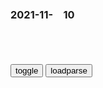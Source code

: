 ### 2021-11-　10

```note
```

<table id="tbc" style="white-space:pre-wrap">
</table>
<button onclick="toggleb()">toggle</button>
<button onclick="loadparse()">loadparse</button>
<br>
<!-- 🌸<br>🍅-　-🍑<hr>🍀 -->
<pre>
<textarea rows="30" cols="100" style="display: none" id="tar">

<p><font size="4""><b>
玩家自创LOL版葛优躺表情包：感觉自己被掏空</b></font>
https://www.sohu.com/a/106095015_398439

http://img.mp.itc.cn/upload/20160715/228555e24b9d46c0854961efff0cb510.jpg

http://wx4.sinaimg.cn/large/006APoFYly1fvf4zn6gkwj308c08cwek.jpg

https://gimg2.baidu.com/image_search/src=http%3A%2F%2Fa0.att.hudong.com%2F03%2F26%2F01300001248577149239268108462_s.png

https://gimg2.baidu.com/image_search/src=http%3A%2F%2Fimg.adoutu.com%2Fpicture%2F1538483455418.jpg

https://gimg2.baidu.com/image_search/src=http%3A%2F%2Fimg3.duitang.com%2Fuploads%2Fitem%2F201603%2F02%2F20160302200029_fnHiL.thumb.700_0.jpeg

https://gimg2.baidu.com/image_search/src=http%3A%2F%2Fb-ssl.duitang.com%2Fuploads%2Fitem%2F201807%2F04%2F20180704064800_irccj.thumb.700_0.jpg

<p><font size="4""><b>
那年那兔：兔子的导弹定位不准，骆驼看完说明书，鹰酱哭了,动漫,国产动漫,好看视频</b></font>
https://haokan.baidu.com/v?vid=6005144825826484410&sfrom=baidu-feed

兔子你偷摸造这些东西，不会是用来打我的吧？

大屁眼子。

有朋自远方来，虽远必诛。

<font size="1" style="color:#DCDCDC"><b>2021/11/10 下午9:33:44</b></font>

<p><font size="4""><b>
青年马克思的第一声，《评普鲁士最近的书报检查令》 - 哔哩哔哩</b></font>
https://www.bilibili.com/read/cv5000192/

1843年2月，马克思发表《评普鲁士最近的书报检查令》。该文是卡尔马克思的第一篇政论性文章，他的政治活动就是从这时开始的。

普鲁士政府于1841年12月24日颁布新的书报检查令，在表面上表示不赞成对作家的写作活动加以限制，实际上，不仅保存了反动的普鲁士的书报检查制度，而且更加强了这种制度。

马克思这篇揭露新检查令的虚伪自由主义的文章，没有在德国发表。这篇文章是在1842年1月15日至2月10日间写成的，但直到1843年2月才在瑞士发表。1851年海贝克尔开始在科伦出版卡尔马克思文集，马克思把《评普鲁士最近的书报检查令》这一篇文章作为该文集的第一篇。由于普鲁士政府的查禁，这一版本在第一版出版后即被禁止发行。

1.书报检查就是官方的批评，书报检查的标准就是批评的标准。

2.真理像光一样，它很难谦逊；而且它要对谁谦逊呢？

3.精神的实质始终就是真理本身，而你们要把什么东西变成精神的实质呢？谦逊。歌德说过，只有怯懦者才是谦逊的，你们想把精神变成这样的怯懦者吗？

4.过分的严肃就是最大的滑稽，过分的谦逊就是最辛辣的讽刺。

5.有这样一种法律，哪里还存在新闻出版自由，他就取消这种自由，哪里应当实现新闻出版自由，它就通过书报检查使这种自由变成多余的东西。

6.追究倾向的法律，即没有规定客观标准的法律，是恐怖主义的法律。

7.追究思想的法律不是国家为它的公民颁布的法律，而是一个党派用来对付另一个党派的法律。

8.可是，在某个机关自诩为，国家理性和国家道德的举世无双的独占者的社会中，在同人民根本对立，因而认为自己那一套反国家的思想就是普遍而标准的思想的政府中，当政集团的龌龊的良心却臆造了一套追究倾向的法律报复的法律来惩戒思想，其实它不过是政府官员的思想。

9.新的书报检查令也陷入了这种自身固有的对立之中，它在指摘新闻出版界时痛斥违反国家行为的一切事情，它自己全都照干不误，并且以此作为书报检查官应尽的职责，这样它就陷入了矛盾。

10.凡总的来说是坏的东西，就始终是坏的，不论体现它的是谁，是私人的批评家还是政府任命的批评家，不过，在后一种场合下，这种坏的东西会得到批准，并被上面认为是在为下面实现好事情所必需的东西。

11.可是通过“或者”这个不显眼的词，一般的东西也归入人身攻击之列，通过“或者”加进了一般的东西，而通过一个小小的“和”字，我们又终于看到原来这里所谈的只是人身攻击，但这就极其轻易的造成了如下的结果，既不准报刊对官员进行任何监督，也不准报刊对作为个别人组成的某一阶级而存在的机构进行任何监督。

12.可是假如这些人真正是一些哪一个国家也找不出来的人才,那么挑选这些人才的人所具有的天才又该比他们高出多少啊！为了证明在学术界无声无臭的官员们的确有万能的学术才能，这些挑选者又该具有多么神秘的法术啊！

13.我再说一遍，所有的客观标准都已消失了。从作者方面来说，倾向是向他们要求的和给他们规定的最后内容。倾向作为一种无定性的意见，在这里表现为客体；倾向作为一种主体，作为关于意见的意见，则被归结为书报检查官的得体的处事方式，而且是他们的唯一规定。

14.整治书报检查制度的真正而根本的方法，就是废除书报检查制度，因为这种制度本身是恶劣的，可是各种制度却比人更有力量。

（本文内容摘自：中文马克思主义文库——《评普鲁士最近的书报检查令》）

<font size="1" style="color:#DCDCDC"><b>2021/11/10 下午7:56:36</b></font>

<p><font size="4""><b>
范勇鹏：美国的诞生——制度的起源与本质_哔哩哔哩_bilibili</b></font>
https://www.bilibili.com/cheese/play/ep11238

其实z治z度离我们不远，跟我们的生活息息相关。我们大家都想要和平而美好的生活，想要公平而充满活力的sh。想要繁荣的经济，和不断发展的生产力，这些都离不开好的z治z度。

z治z度如果不能够迅速而稳健地跟上这些时代的发展，回应这些挑战，适应这些新条件。我们就有可能进入一个十分危险可怕的情况。

未来会成为世界领导者的zg年轻人，如果没有一些基础的系统的z治只是，大家在看世界的时候很容易雾里看花，甚至会被别人误导和忽悠。

196s年在巴拿马驾着机关枪，打s了四百多ky的大x生

纽约时报记者威尔克森
认为美国，印度和纳粹德国是现代世界里边仅有的三个实行种姓z度的gj。按照你的皮肤，你的血统，你的出身，从出生开始你就被固化在不同的sh阶层里边。

美国的和平学者加尔通指出美国在世界上，犯了那么多的罪。这样一个gj不遭受历史的惩罚是天理不容的。

我们g内的很多人，面对这样的信息容易产生一种我不听的心态。为尊者讳，为贤者讳，不愿意听到一些负面的信息。

这段话几乎没有一句是经得起史实的考验的。

靠着他们所掌控的这些教育，媒体，出版z度。甚至成了生意和饭碗，
和利益的生态链，一个利益集团。这些东西严重阻碍了我们的客观认知。

如果大家有兴趣可以去试一试，如果你写一篇批评胡适的文章去投稿，往往会发现有一只无形的手，会挡着你发不出来。

费孝通：一个年轻的文化配上无比的强力，毕竟是件不太可以放心的事情。

非形式逻辑谬误，就是当你辩不过别人的时候就诉诸人格，诉诸动机，甚至诉诸立场，我们在生活中都非常常见。

弹幕：这话的主客体呼唤，不也很有趣吗？
弹幕：这群人应该接受忠诚审查。
弹幕：精美最爱这一套。

今天全世界多数gj的z治z度，都是从贸易公司的z度演变而来的。这套z度的功能就是让股东
来有效地掌握z治q力，同时逃避z治责任。

理解和解构几十年来灌输给我们的那些神话。

<font size="1" style="color:#DCDCDC"><b>2021/11/10 下午8:21:58</b></font>

<p><font size="4"><b>
纪念白求恩_百度百科</b></font>
https://baike.baidu.com/item/%E7%BA%AA%E5%BF%B5%E7%99%BD%E6%B1%82%E6%81%A9

一个外国人，毫无利己的动机，把zgrm的解放事业当作他自己的事业，这是什么精神？

出了一点力就觉得了不起，喜欢自吹，生怕人家不知道。对同志对rm不是满腔热忱，而是冷冷清清，漠不关心，麻木不仁。这种人其实不是gcd员，

一个人能力有大小，但只要有这点精神，就是一个高尚的人，一个纯粹的人，一个有道德的人，一个脱离了低级趣味的人，一个有益于rm的人。

<font size="1" style="color:#DCDCDC"><b>2021/11/11 下午4:54:48</b></font>
<p><font size="4"><b>
为仁亦通，但求利亦可通</b></font>
https://baijiahao.baidu.com/s?id=1624281726031860039&wfr=spider&for=pc

马克思所说的”思想离开利益，就会使自己出丑“。
https://t12.baidu.com/it/u=3426060233,2467860043&fm=173.jpg

https://t12.baidu.com/it/u=2479933526,83513935&fm=173.jpg

https://t11.baidu.com/it/u=3010707280,2521738627&fm=173.jpg

https://t10.baidu.com/it/u=3916041204,1897277995&fm=173.jpg

<font size="1" style="color:#DCDCDC"><b>2021/11/11 下午4:00:35</b></font>
<p><font size="4""><b>
【范神论】所谓的电视辩论，不过是脑筋急转弯+中学生知识竞赛_哔哩哔哩_bilibili</b></font>
https://www.bilibili.com/video/BV1RZ4y1G7wK

有选举没选择，这叫m主吗？
金钱肆无忌惮地影响z治，这叫言l自由。
白宫一个响指，媒体就上蹿下跳。

马克思：过分的严肃就是最大的滑稽，

在闹剧般的美g选举z治里边，选m只能在这两道菜里面吃一个，不管你爱不爱吃。

<p><font size="4""><b>
拆了故宫建白宫？美国人怎么玩民主——基于大众传媒和利益集团视角浅谈美国民主政治 - 知乎</b></font>
https://zhuanlan.zhihu.com/p/91709069?utm_source=qq

托克维尔在《论美g的m主》一书中说：“既想得到强有力的领导人，又想通过这种选举制度产生，这是在表达两种相互独立的愿望。

弹幕：它们把m智降低后～

你放心让一个连居委会都没管过的人，去管理gj吗？

弹幕：灵魂拷问

<font size="1" style="color:#DCDCDC"><b>2021/11/10 下午7:48:38</b></font>

<p><font size="4""><b>
范勇鹏:美国的诞生—制度的起源与本质_哔哩哔哩_bilibili</b></font>
https://www.bilibili.com/video/BV1aS4y1d7PC?from=search&seid=3045739253646710412&spm_id_from=333.337.0.0

枪在手跟我走
s教抢碉楼
https://i0.hdslb.com/bfs/archive/1ee3e13dd6fcafe83cd173acfe5eb22b8e4159fb.jpg

<font size="1" style="color:#DCDCDC"><b>2021/11/10 下午7:42:02</b></font>

<p><font size="4""><b>
朝鲜战争中的误判，让z美一齐感叹：居然有这样的对手？</b></font>
https://mbd.baidu.com/newspage/data/landingsuper?context=%7B%22nid%22%3A%22news_10033873996758451946%22%7D&n_type=0&p_from=1

c木文a2f07
z美双方都以为对手一般，结果都错了，双方都很利害，

　hen5473
韩国是朝鲜战争中伤亡最大的gj

<font size="1" style="color:#DCDCDC"><b>2021/11/10 下午2:59:36</b></font>

<p><font size="4""><b>
杭州阿姨多次“进货式”偷菜被刑拘，商户：有些人还戴着金链子</b></font>
https://baijiahao.baidu.com/s?id=1716016612974321960&wfr=spider&for=pc

<font size="1" style="color:#DCDCDC"><b>2021/11/10 下午2:00:08</b></font>

<p><font size="4"><b>
宋江用70多条梁山好汉的性命，换来的安抚使，相当于如今多大的官</b></font>
https://mbd.baidu.com/newspage/data/landingsuper?context=%7B%22nid%22%3A%22news_9310660452482682982%22%7D&n_type=0&p_from=1

一群被朝廷压迫、被逼上梁山的人，通过招安成了朝廷的人，一群“强盗”妄想通过改过自新当上高官，

<font size="1" style="color:#DCDCDC"><b>2021/11/11 下午1:59:25</b></font>

<p><font size="4""><b>
他识破宋江，假装回乡探母，结果一去不返，成为水浒结局最好的人</b></font>
https://mbd.baidu.com/newspage/data/landingsuper?context=%7B%22nid%22%3A%22news_9450404489093851175%22%7D

虽然公孙胜扯谎离开了梁山好汉，但时间证明，他的选择是正确的。

宋江在偷偷地收揽人心，架空晁盖，

公孙胜在梁山好汉中，结局算是最好的，

<font size="1" style="color:#DCDCDC"><b>2021/11/10 上午10:43:18</b></font>

<p><font size="4""><b>
满江红·今岁潇湘_百度百科</b></font>
https://baike.baidu.com/item/%E6%BB%A1%E6%B1%9F%E7%BA%A2%C2%B7%E4%BB%8A%E5%B2%81%E6%BD%87%E6%B9%98

宇宙幻成清净境，了无一点红尘入。
问太空、此瑞自何来，君王德。

洗尽腥膻空万里，屏除螟螣深千尺。

<font size="1" style="color:#DCDCDC"><b>2021/11/10 上午9:57:00</b></font>

<p><font size="4""><b>
流水落花春去也——十九朝末代皇帝评述</b></font>
https://baijiahao.baidu.com/s?id=1714667374734029244&wfr=spider&for=pc

<font size="1" style="color:#DCDCDC"><b>2021/11/10 上午9:55:48</b></font>

<p><font size="4""><b>
赵将军（宋朝诗人陆游的作品之一）_百度百科</b></font>
https://baike.baidu.com/item/%E8%B5%B5%E5%B0%86%E5%86%9B/6409920

时事方错谬，三秦尽膻腥。
山河销王气，原野失大刑。

<font size="1" style="color:#DCDCDC"><b>2021/11/10 上午9:58:38</b></font>

<p><font size="4""><b>
我g历史上有一个英雄，被日本人塑像纪念，至今仍每年被祭拜怀念_腾讯新闻</b></font>
https://new.qq.com/rain/a/20201221A07YCW00

九州疆土尽腥膻。

<font size="1" style="color:#DCDCDC"><b>2021/11/10 上午9:52:43</b></font>

<p><font size="4""><b>
江阴八十一日，一场为了m族底线的浴血奋战</b></font>
https://baijiahao.baidu.com/s?id=1616569783857643845&wfr=spider&for=pc

留大明三百里江山。

<font size="1" style="color:#DCDCDC"><b>2021/11/10 上午9:49:25</b></font>

<p><font size="4""><b>
电脑散的热量只能浪费掉？瑞典人居然拿去给家庭供暖_科技_腾讯网</b></font>
https://tech.qq.com/a/20171126/002144.htm

在美国、加拿大和法国也有类似的项目。但是，瑞典决定扩大项目规模，向全国推行这一模式，

2万个现代住宅公寓的冬季供暖需要10兆瓦电能，而一座普通的某社交媒体数据中心的耗电量就高达120兆瓦。

瑞典计划在2040年前淘汰全部化石燃料。

瑞典已接近实现“零垃圾”的目标。该国的家庭垃圾回收利用率超过99%，所有垃圾中只有3%最终进入填埋场，70%的垃圾经过燃烧转化成能源。为了满足能源需求，瑞典还会从邻国进口垃圾。

冰岛86%的能源来自可再生资源。在天气条件理想的时候，瑞典偶尔也能做到“完全不使用化石燃料”，邻国丹麦由于修建了大量的风电站，一年“完全不用化石燃料”的时间比瑞典更多。事实上，在风电产量高峰期，丹麦还能向邻国出口电能。

<font size="1" style="color:#DCDCDC"><b>2021/11/10 上午9:34:03</b></font>

</textarea>
</pre>
<!-- 🍀<br>🍑-　-🍅<hr>🌸 -->

```tip
```

<script src="https://cdn.jsdelivr.net/npm/jquery@3.5.1/dist/jquery.min.js"></script>

<link rel="stylesheet" href="https://cdn.jsdelivr.net/gh/fancyapps/fancybox@3.5.7/dist/jquery.fancybox.min.css" />
<script src="https://cdn.jsdelivr.net/gh/fancyapps/fancybox@3.5.7/dist/jquery.fancybox.min.js"></script>

<script type="text/javascript">

var __urlRegex = /(\b(https?|ftp|file):\/\/[-A-Z0-9+&@#\/%?=~_|!:,.;]*[-A-Z0-9+&@#\/%=~_|])/ig;
var __imgRegex = /\.(?:jpe?g|gif|png)$/i;

loadparse();

function parseURL($string){

    var exp = __urlRegex;
    return $string.replace(exp,function(match){
            __imgRegex.lastIndex=0;
            if(__imgRegex.test(match)){
                return '<a data-fancybox="gallery" href="' + match.replace("/p=700", "")
                 + '"><img src="' + match.replace("/p=700", "/p=160x200")+'" width="64"></a>';
            }
            else{
                return '<a href="' + match + '" target="_blank">' + match + '</a>';
            }
        }
    );
}

function loadparse() {
  tbc.innerHTML = parseURL(tar.value);
}

function toggleb() {
  var x = document.getElementById("tar");
  if (x.style.display === "none") {
    x.style.display = "";
  } else {
    x.style.display = "none";
  }
}

</script>
